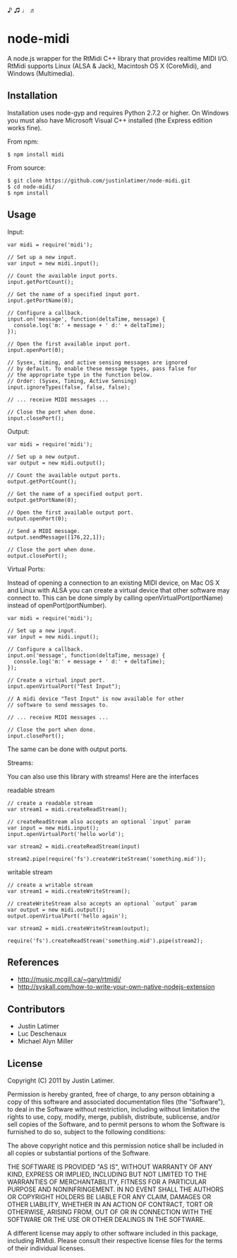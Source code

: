 ♪ ♫ ♩ ♬

# node-midi

A node.js wrapper for the RtMidi C++ library that provides realtime MIDI I/O.
RtMidi supports Linux (ALSA & Jack), Macintosh OS X (CoreMidi), and Windows
(Multimedia).

## Installation

Installation uses node-gyp and requires Python 2.7.2 or higher.  On
Windows you must also have Microsoft Visual C++ installed (the Express
edition works fine).

From npm:

    $ npm install midi

From source:

    $ git clone https://github.com/justinlatimer/node-midi.git
    $ cd node-midi/
    $ npm install

## Usage

Input:

    var midi = require('midi');

    // Set up a new input.
    var input = new midi.input();

    // Count the available input ports.
    input.getPortCount();

    // Get the name of a specified input port.
    input.getPortName(0);

    // Configure a callback.
    input.on('message', function(deltaTime, message) {
	  console.log('m:' + message + ' d:' + deltaTime);
    });

    // Open the first available input port.
    input.openPort(0);

    // Sysex, timing, and active sensing messages are ignored
    // by default. To enable these message types, pass false for
    // the appropriate type in the function below.
    // Order: (Sysex, Timing, Active Sensing)
    input.ignoreTypes(false, false, false);

    // ... receive MIDI messages ...

    // Close the port when done.
    input.closePort();

Output:

    var midi = require('midi');

    // Set up a new output.
    var output = new midi.output();

    // Count the available output ports.
    output.getPortCount();

    // Get the name of a specified output port.
    output.getPortName(0);

    // Open the first available output port.
    output.openPort(0);

    // Send a MIDI message.
    output.sendMessage([176,22,1]);

    // Close the port when done.
    output.closePort();

Virtual Ports:

Instead of opening a connection to an existing MIDI device, on Mac OS X and
Linux with ALSA you can create a virtual device that other software may
connect to. This can be done simply by calling openVirtualPort(portName) instead
of openPort(portNumber).

	var midi = require('midi');

	// Set up a new input.
    var input = new midi.input();

    // Configure a callback.
    input.on('message', function(deltaTime, message) {
	  console.log('m:' + message + ' d:' + deltaTime);
    });

    // Create a virtual input port.
    input.openVirtualPort("Test Input");

    // A midi device "Test Input" is now available for other
    // software to send messages to.

    // ... receive MIDI messages ...

    // Close the port when done.
    input.closePort();

The same can be done with output ports.

Streams:

You can also use this library with streams! Here are the interfaces

readable stream

    // create a readable stream
    var stream1 = midi.createReadStream();

    // createReadStream also accepts an optional `input` param
    var input = new midi.input();
    input.openVirtualPort('hello world');

    var stream2 = midi.createReadStream(input)

    stream2.pipe(require('fs').createWriteStream('something.mid'));


writable stream


    // create a writable stream
    var stream1 = midi.createWriteStream();

    // createWriteStream also accepts an optional `output` param
    var output = new midi.output();
    output.openVirtualPort('hello again');

    var stream2 = midi.createWriteStream(output);

    require('fs').createReadStream('something.mid').pipe(stream2);


## References

  * http://music.mcgill.ca/~gary/rtmidi/
  * http://syskall.com/how-to-write-your-own-native-nodejs-extension

## Contributors

  * Justin Latimer
  * Luc Deschenaux
  * Michael Alyn Miller

## License

Copyright (C) 2011 by Justin Latimer.

Permission is hereby granted, free of charge, to any person obtaining a copy
of this software and associated documentation files (the "Software"), to deal
in the Software without restriction, including without limitation the rights
to use, copy, modify, merge, publish, distribute, sublicense, and/or sell
copies of the Software, and to permit persons to whom the Software is
furnished to do so, subject to the following conditions:

The above copyright notice and this permission notice shall be included in
all copies or substantial portions of the Software.

THE SOFTWARE IS PROVIDED "AS IS", WITHOUT WARRANTY OF ANY KIND, EXPRESS OR
IMPLIED, INCLUDING BUT NOT LIMITED TO THE WARRANTIES OF MERCHANTABILITY,
FITNESS FOR A PARTICULAR PURPOSE AND NONINFRINGEMENT. IN NO EVENT SHALL THE
AUTHORS OR COPYRIGHT HOLDERS BE LIABLE FOR ANY CLAIM, DAMAGES OR OTHER
LIABILITY, WHETHER IN AN ACTION OF CONTRACT, TORT OR OTHERWISE, ARISING FROM,
OUT OF OR IN CONNECTION WITH THE SOFTWARE OR THE USE OR OTHER DEALINGS IN
THE SOFTWARE.

A different license may apply to other software included in this package,
including RtMidi. Please consult their respective license files for the
terms of their individual licenses.
